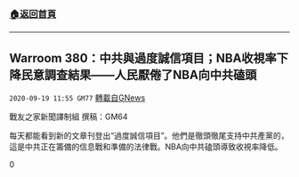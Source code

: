 ###  [:house:返回首頁](https://github.com/ourhimalayas/txt)
---

## Warroom 380：中共與過度誠信項目；NBA收視率下降民意調查結果——人民厭倦了NBA向中共磕頭
`2020-09-19 11:55 GM77` [轉載自GNews](https://gnews.org/zh-hant/369112/)

戰友之家新聞譯制組
撰稿：GM64



每天都能看到新的文章刊登出“過度誠信項目”。他們是徹頭徹尾支持中共產黨的，這是中共正在籌備的信息戰和準備的法律戰。NBA向中共磕頭導致收視率降低。

0
